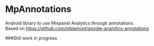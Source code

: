 # MpAnnotations

Android library to use Mixpanel Analytics through annotations.<br>
Based on https://github.com/mbiamont/google-analytics-annotations

###Still work in progress
